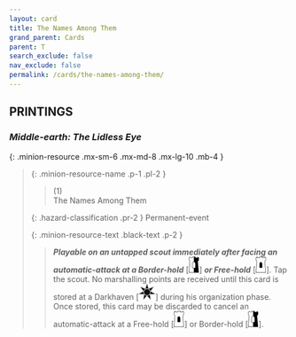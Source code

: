 ```yaml
---
layout: card
title: The Names Among Them
grand_parent: Cards
parent: T
search_exclude: false
nav_exclude: false
permalink: /cards/the-names-among-them/
---
```


## PRINTINGS


### _Middle-earth: The Lidless Eye_

{: .minion-resource .mx-sm-6 .mx-md-8 .mx-lg-10 .mb-4 }
> {: .minion-resource-name .p-1 .pl-2 }
> > <div class="hazard-mp">(1)</div>
> > <div class="card-name">The Names Among Them</div>
>
> {: .hazard-classification .pr-2 }
> Permanent-event
>
> {: .minion-resource-text .black-text .p-2 }
> > ***Playable on an untapped scout immediately after facing an automatic-attack at a Border-hold*** <nobr>[<img src="/assets/images/border-hold.svg">]</nobr> ***or Free-hold*** <nobr>[<img src="/assets/images/free-hold.svg">]</nobr>. Tap the scout. No marshalling points are received until this card is stored at a Darkhaven <nobr>[<img src="/assets/images/dark-haven.svg">]</nobr> during his organization phase. Once stored, this card may be discarded to cancel an automatic-attack at a Free-hold <nobr>[<img src="/assets/images/free-hold.svg">]</nobr> or Border-hold <nobr>[<img src="/assets/images/border-hold.svg">]</nobr>.  
> 
